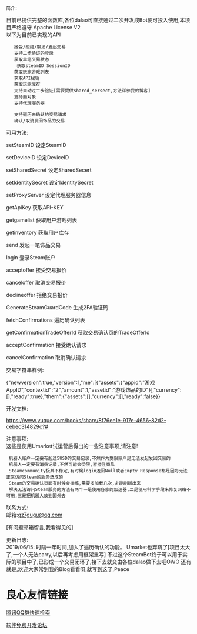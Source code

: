     简介:   
 目前已提供完整的函数库,各位dalao可直接通过二次开发成Bot便可投入使用,本项目严格遵守  Apache License V2   
 以下为目前已实现的API
 
 
 	   接受/拒绝/取消/发起交易   
 	   支持二步验证的登录   
 	   获取单笔交易状态   
	    获取steamID SessionID   
 	   获取玩家游戏列表   
 	   获取API秘钥   
 	   获取玩家库存   
 	   支持自动过二步验证[需要提供shared_sersect,方法详参我的博客]   
 	   支持面对象 
       支持代理服务器   
  
 	   支持遍历未确认的交易请求   
 	   确认/取消发回饰品的交易   
 

 
 

  可用方法:  
 
 
 
 setSteamID 
 设定SteamID 
 
 
 setDeviceID 
 设定DeviceID 
 
 
 setSharedSecret 
 设定SharedSecert 
 
 
 setIdentitySecret 
 设定IdentitySecret 
 
 
 setProxyServer 
 设定代理服务器信息 
 
 
 getApiKey 
 获取API-KEY 
 
 
 getgamelist 
 获取用户游戏列表 
 
 
 getinventory 
 获取用户库存 
 
 
 send 
 发起一笔饰品交易 
 
 
 login 
 登录Steam账户 
 
 
 acceptoffer 
 接受交易报价 
 
 
 canceloffer 
 取消交易报价 
 
 
 declineoffer 
 拒绝交易报价 
 
 
 GenerateSteamGuardCode 
 生成2FA验证码 
 
 
 fetchConfirmations 
 遍历确认列表 
 
 
 getConfirmationTradeOfferId 
 获取交易确认页的TradeOfferId 
 
 
 acceptConfirmation 
 接受确认请求 
 
 
 cancelConfirmation 
 取消确认请求 
 
 
 
   
   
   交易字符串样例:   
 
 
{"newversion":true,"version":1,"me":[{"assets":{"appid":"游戏AppID","contextid":"2","amount":1,"assetid":"游戏饰品的ID"}],"currency":[],"ready":true},"them":{"assets":[],"currency":[],"ready":false}}
 
 
   开发文档:   
 
 https://www.yuque.com/books/share/8f76ee1e-917e-4656-82d2-cebec314829c?# 
 
   注意事项:   
这些是使用Umarket试运营后得出的一些注意事项,请注意!
 
 	 机器人账户一定要有超过5USD的交易记录,不然作为受限账户是无法发起发回交易的 
 	 机器人一定要有消费记录,不然可能会受限,暂挂住商品 
 	 Steamcommunity极其不稳定,有时候login返回Null或者Empty Response都是因为无法正常访问Steam的服务造成的 
 	 Steam的交易确认页面有时候会抽搐,需要多加载几次,才能刷新出来 
 	 解决无法访问Steam服务的方法有两个一是使用各家的加速器,二是使用科学手段来修复网络不可用,三是把机器人放到国外去 
 
   
   
   联系方式:    
  邮箱:gz7gugu@qq.com 

   [有问题邮箱留言,我看得见的]   
 
 

   更新日志:   
 2019/06/15: 
 时隔一年时间,加入了遍历确认的功能。 
 Umarket也弃坑了[项目太大了,一个人无法carry,以后再考虑用框架重写] 
 不过这个SteamBot终于可以用于实际的项目中了,已形成一个交易闭环了,接下去就交由各位dalao做下去吧OWO 
 还有就是,欢迎大家常到我的Blog看看呀,就写到这了,Peace 


 # 良心友情链接

[腾讯QQ群快速检索](http://u.720life.cn/s/8cf73f7c)

[软件免费开发论坛](http://u.720life.cn/s/bbb01dc0)